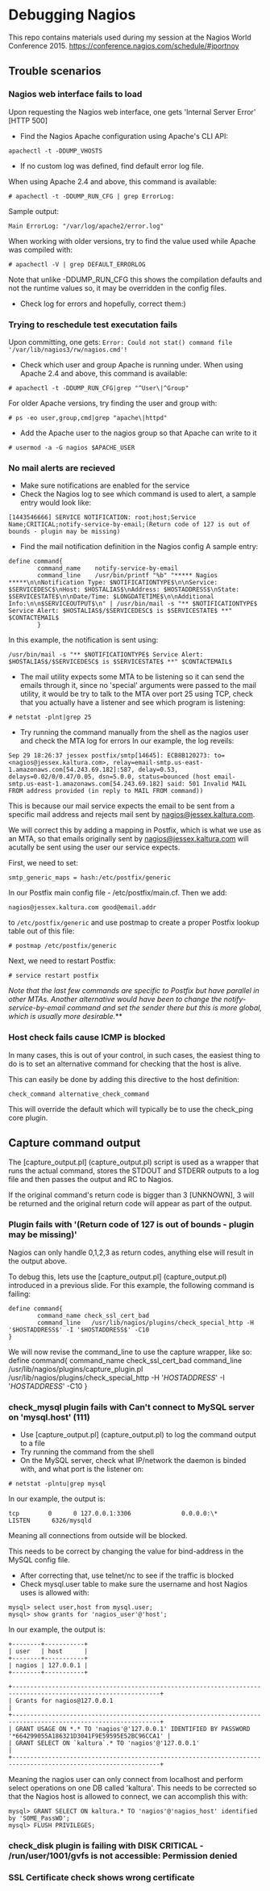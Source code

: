 # Debugging Nagios
This repo contains materials used during my session at the Nagios World Conference 2015.
https://conference.nagios.com/schedule/#jportnoy

## Trouble scenarios



### Nagios web interface fails to load
Upon requesting the Nagios web interface, one gets 'Internal Server Error' [HTTP 500]
- Find the Nagios Apache configuration using Apache's CLI API:
```
apachectl -t -DDUMP_VHOSTS
```
- If no custom log was defined, find default error log file.

When using Apache 2.4 and above, this command is available:
```
# apachectl -t -DDUMP_RUN_CFG | grep ErrorLog:
```
Sample output:
```
Main ErrorLog: "/var/log/apache2/error.log"
```
When working with older versions, try to find the value used while Apache was compiled with:
```
# apachectl -V | grep DEFAULT_ERRORLOG
```
Note that unlike -DDUMP_RUN_CFG this shows the compilation defaults and not the runtime values so, it may be overridden in the config files.

- Check log for errors and hopefully, correct them:)

### Trying to reschedule test executation fails
Upon committing, one gets:
```Error: Could not stat() command file '/var/lib/nagios3/rw/nagios.cmd'!```
- Check which user and group Apache is running under.
When using Apache 2.4 and above, this command is available:
```
# apachectl -t -DDUMP_RUN_CFG|grep "^User\|^Group"
```
For older Apache versions, try finding the user and group with:
```
# ps -eo user,group,cmd|grep "apache\|httpd"
```
- Add the Apache user to the nagios group so that Apache can write to it
```
# usermod -a -G nagios $APACHE_USER
```



### No mail alerts are recieved
- Make sure notifications are enabled for the service
- Check the Nagios log to see which command is used to alert, a sample entry would look like:
```
[1443546666] SERVICE NOTIFICATION: root;host;Service Name;CRITICAL;notify-service-by-email;(Return code of 127 is out of bounds - plugin may be missing)
```
- Find the mail notification definition in the Nagios config
A sample entry:
```
define command{
        command_name    notify-service-by-email
        command_line    /usr/bin/printf "%b" "***** Nagios *****\n\nNotification Type: $NOTIFICATIONTYPE$\n\nService: $SERVICEDESC$\nHost: $HOSTALIAS$\nAddress: $HOSTADDRESS$\nState: $SERVICESTATE$\n\nDate/Time: $LONGDATETIME$\n\nAdditional Info:\n\n$SERVICEOUTPUT$\n" | /usr/bin/mail -s "** $NOTIFICATIONTYPE$ Service Alert: $HOSTALIAS$/$SERVICEDESC$ is $SERVICESTATE$ **" $CONTACTEMAIL$
        }
```
In this example, the notification is sent using:
```
/usr/bin/mail -s "** $NOTIFICATIONTYPE$ Service Alert: $HOSTALIAS$/$SERVICEDESC$ is $SERVICESTATE$ **" $CONTACTEMAIL$
```
- The mail utility expects some MTA to be listening so it can send the emails through it, since no 'special' arguments were passed to the mail utility, it would be try to talk to the MTA over port 25 using TCP, check that you actually have a listener and see which program is listening:
```
# netstat -plnt|grep 25
```
- Try running the command manually from the shell as the nagios user and check the MTA log for errors
In our example, the log reveils:
```
Sep 29 18:26:37 jessex postfix/smtp[14645]: ECB8B120273: to=<nagios@jessex.kaltura.com>, relay=email-smtp.us-east-1.amazonaws.com[54.243.69.182]:587, delay=0.53, delays=0.02/0/0.47/0.05, dsn=5.0.0, status=bounced (host email-smtp.us-east-1.amazonaws.com[54.243.69.182] said: 501 Invalid MAIL FROM address provided (in reply to MAIL FROM command))
```
This is because our mail service expects the email to be sent from a specific mail address and rejects mail sent by nagios@jessex.kaltura.com.

We will correct this by adding a mapping in Postfix, which is what we use as an MTA, so that emails originally sent by nagios@jessex.kaltura.com will acutally be sent using the user our service expects.

First, we need to set:
```
smtp_generic_maps = hash:/etc/postfix/generic
```
In our Postfix main config file - /etc/postfix/main.cf. Then we add:
```
nagios@jessex.kaltura.com good@email.addr
```
to ```/etc/postfix/generic``` and use postmap to create a proper Postfix lookup table out of this file:
```
# postmap /etc/postfix/generic
```
Next, we need to restart Postfix:
```
# service restart postfix
```
*Note that the last few commands are specific to Postfix but have parallel in other MTAs. Another alternative would have been to change the notify-service-by-email command and set the sender there but this is more global, which is usually more desirable.***


### Host check fails cause ICMP is blocked
In many cases, this is out of your control, in such cases, the easiest thing to do is to set an alternative command for checking that the host is alive.

This can easily be done by adding this directive to the host definition:
```
check_command alternative_check_command
```
This will override the default which will typically be to use the check_ping core plugin.


## Capture command output
The [capture_output.pl] (capture_output.pl) script is used as a wrapper that runs the actual command, stores the STDOUT and STDERR outputs to a log file and then passes the output and RC to Nagios.

If the original command's return code is bigger than 3 [UNKNOWN], 3 will be returned and the original return code will appear as part of the output.


### Plugin fails with '(Return code of 127 is out of bounds - plugin may be missing)'
Nagios can only handle 0,1,2,3 as return codes, anything else will result in the output above.

To debug this, lets use the [capture_output.pl] (capture_output.pl) introduced in a previous slide.
For this example, the following command is failing:
```
define command{
        command_name check_ssl_cert_bad
        command_line   /usr/lib/nagios/plugins/check_special_http -H '$HOSTADDRESS$' -I '$HOSTADDRESS$' -C10
}
```

We will now revise the command_line to use the capture wrapper, like so:
define command{
        command_name check_ssl_cert_bad
        command_line    /usr/lib/nagios/plugins/capture_plugin.pl /usr/lib/nagios/plugins/check_special_http -H '$HOSTADDRESS$' -I '$HOSTADDRESS$' -C10
}




### check_mysql plugin fails with Can't connect to MySQL server on 'mysql.host' (111) 
- Use [capture_output.pl] (capture_output.pl) to log the command output to a file
- Try running the command from the shell
- On the MySQL server, check what IP/network the daemon is binded with, and what port is the listener on:
```
# netstat -plntu|grep mysql
```
In our example, the output is:
```
tcp        0      0 127.0.0.1:3306              0.0.0.0:\*                   LISTEN      6326/mysqld 
```
Meaning all connections from outside will be blocked.

This needs to be correct by changing the value for bind-address in the MySQL config file.

- After correcting that, use telnet/nc to see if the traffic is blocked
- Check mysql.user table to make sure the username and host Nagios uses is allowed with:
```
mysql> select user,host from mysql.user;
mysql> show grants for 'nagios_user'@'host';
```
In our example, the output is:
```
+--------+-----------+
| user   | host      |
+--------+-----------+
| nagios | 127.0.0.1 |
+--------+-----------+

+---------------------------------------------------------------------------------------------------------------+
| Grants for nagios@127.0.0.1                                                                                   |
+---------------------------------------------------------------------------------------------------------------+
| GRANT USAGE ON *.* TO 'nagios'@'127.0.0.1' IDENTIFIED BY PASSWORD '*664299055A186321D3041F9E59595E52BC96CCA1' |
| GRANT SELECT ON `kaltura`.* TO 'nagios'@'127.0.0.1'                                                           |
+---------------------------------------------------------------------------------------------------------------+

```
Meaning the nagios user can only connect from localhost and perform select operations on one DB called 'kaltura'.
This needs to be corrected so that the Nagios host is allowed to connect, we can accomplish this with:
```
mysql> GRANT SELECT ON kaltura.* TO 'nagios'@'nagios_host' identified by 'S0ME_PassWD';
mysql> FLUSH PRIVILEGES;
```

### check_disk plugin is failing with DISK CRITICAL - /run/user/1001/gvfs is not accessible: Permission denied 




### SSL Certificate check shows wrong certificate




